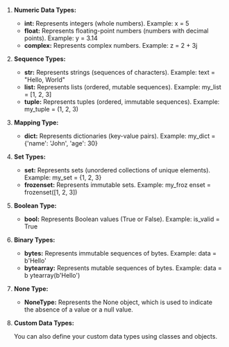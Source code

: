 1. **Numeric Data Types:**

    - **int:** Represents integers (whole numbers). Example: x = 5
    -   **float:** Represents floating-point numbers (numbers with decimal points). Example: y = 3.14
    - **complex:** Represents complex numbers. Example: z = 2 + 3j


2. **Sequence Types:**

    - **str:** Represents strings (sequences of characters). Example: text = "Hello, World"
    - **list:** Represents lists (ordered, mutable sequences). Example: my_list = [1, 2, 3]
    - **tuple:** Represents tuples (ordered, immutable sequences). Example: my_tuple = (1, 2, 3)


3. **Mapping Type:**

    - **dict:** Represents dictionaries (key-value pairs). Example: my_dict = {'name': 'John', 'age': 30}

4. **Set Types:**

   -  **set:** Represents sets (unordered collections of unique elements). Example: my_set = {1, 2, 3}
    -   **frozenset:** Represents immutable sets. Example: my_froz
enset = frozenset([1, 2, 3])

5. **Boolean Type:**

    - **bool:** Represents Boolean values (True or False). Example: is_valid = True

6. **Binary Types:**

   -  **bytes:** Represents immutable sequences of bytes. Example: data = b'Hello'
    -  **bytearray:** Represents mutable sequences of bytes. Example: data = b
ytearray(b'Hello')

7. **None Type:**

    - **NoneType:** Represents the None object, which is used to indicate the absence of a value or a null value.

8. **Custom Data Types:**

    You can also define your custom data types using classes and objects.
